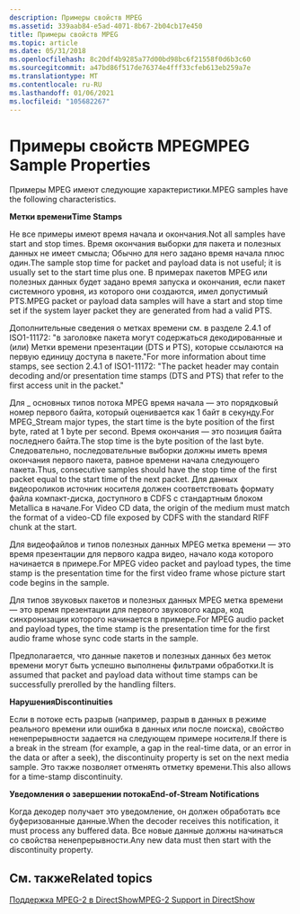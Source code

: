 ```yaml
---
description: Примеры свойств MPEG
ms.assetid: 339aab84-e5ad-4071-8b67-2b04cb17e450
title: Примеры свойств MPEG
ms.topic: article
ms.date: 05/31/2018
ms.openlocfilehash: 8c20df4b9285a77d00bd98bc6f21558f0d6b3c60
ms.sourcegitcommit: a47bd86f517de76374e4fff33cfeb613eb259a7e
ms.translationtype: MT
ms.contentlocale: ru-RU
ms.lasthandoff: 01/06/2021
ms.locfileid: "105682267"
---
```

# <a name="mpeg-sample-properties"></a><span data-ttu-id="e3ccf-103">Примеры свойств MPEG</span><span class="sxs-lookup"><span data-stu-id="e3ccf-103">MPEG Sample Properties</span></span>

<span data-ttu-id="e3ccf-104">Примеры MPEG имеют следующие характеристики.</span><span class="sxs-lookup"><span data-stu-id="e3ccf-104">MPEG samples have the following characteristics.</span></span>

<span data-ttu-id="e3ccf-105">**Метки времени**</span><span class="sxs-lookup"><span data-stu-id="e3ccf-105">**Time Stamps**</span></span>

<span data-ttu-id="e3ccf-106">Не все примеры имеют время начала и окончания.</span><span class="sxs-lookup"><span data-stu-id="e3ccf-106">Not all samples have start and stop times.</span></span> <span data-ttu-id="e3ccf-107">Время окончания выборки для пакета и полезных данных не имеет смысла; Обычно для него задано время начала плюс один.</span><span class="sxs-lookup"><span data-stu-id="e3ccf-107">The sample stop time for packet and payload data is not useful; it is usually set to the start time plus one.</span></span> <span data-ttu-id="e3ccf-108">В примерах пакетов MPEG или полезных данных будет задано время запуска и окончания, если пакет системного уровня, из которого они создаются, имел допустимый PTS.</span><span class="sxs-lookup"><span data-stu-id="e3ccf-108">MPEG packet or payload data samples will have a start and stop time set if the system layer packet they are generated from had a valid PTS.</span></span>

<span data-ttu-id="e3ccf-109">Дополнительные сведения о метках времени см. в разделе 2.4.1 of ISO1-11172: "в заголовке пакета могут содержаться декодированные и (или) Метки времени презентации (DTS и PTS), которые ссылаются на первую единицу доступа в пакете."</span><span class="sxs-lookup"><span data-stu-id="e3ccf-109">For more information about time stamps, see section 2.4.1 of ISO1-11172: "The packet header may contain decoding and/or presentation time stamps (DTS and PTS) that refer to the first access unit in the packet."</span></span>

<span data-ttu-id="e3ccf-110">Для \_ основных типов потока MPEG время начала — это порядковый номер первого байта, который оценивается как 1 байт в секунду.</span><span class="sxs-lookup"><span data-stu-id="e3ccf-110">For MPEG\_Stream major types, the start time is the byte position of the first byte, rated at 1 byte per second.</span></span> <span data-ttu-id="e3ccf-111">Время окончания — это позиция байта последнего байта.</span><span class="sxs-lookup"><span data-stu-id="e3ccf-111">The stop time is the byte position of the last byte.</span></span> <span data-ttu-id="e3ccf-112">Следовательно, последовательные выборки должны иметь время окончания первого пакета, равное времени начала следующего пакета.</span><span class="sxs-lookup"><span data-stu-id="e3ccf-112">Thus, consecutive samples should have the stop time of the first packet equal to the start time of the next packet.</span></span> <span data-ttu-id="e3ccf-113">Для данных видеороликов источник носителя должен соответствовать формату файла компакт-диска, доступного в CDFS с стандартным блоком Metallica в начале.</span><span class="sxs-lookup"><span data-stu-id="e3ccf-113">For Video CD data, the origin of the medium must match the format of a video-CD file exposed by CDFS with the standard RIFF chunk at the start.</span></span>

<span data-ttu-id="e3ccf-114">Для видеофайлов и типов полезных данных MPEG метка времени — это время презентации для первого кадра видео, начало кода которого начинается в примере.</span><span class="sxs-lookup"><span data-stu-id="e3ccf-114">For MPEG video packet and payload types, the time stamp is the presentation time for the first video frame whose picture start code begins in the sample.</span></span>

<span data-ttu-id="e3ccf-115">Для типов звуковых пакетов и полезных данных MPEG метка времени — это время презентации для первого звукового кадра, код синхронизации которого начинается в примере.</span><span class="sxs-lookup"><span data-stu-id="e3ccf-115">For MPEG audio packet and payload types, the time stamp is the presentation time for the first audio frame whose sync code starts in the sample.</span></span>

<span data-ttu-id="e3ccf-116">Предполагается, что данные пакетов и полезных данных без меток времени могут быть успешно выполнены фильтрами обработки.</span><span class="sxs-lookup"><span data-stu-id="e3ccf-116">It is assumed that packet and payload data without time stamps can be successfully prerolled by the handling filters.</span></span>

<span data-ttu-id="e3ccf-117">**Нарушения**</span><span class="sxs-lookup"><span data-stu-id="e3ccf-117">**Discontinuities**</span></span>

<span data-ttu-id="e3ccf-118">Если в потоке есть разрыв (например, разрыв в данных в режиме реального времени или ошибка в данных или после поиска), свойство ненепрерывности задается на следующем примере носителя.</span><span class="sxs-lookup"><span data-stu-id="e3ccf-118">If there is a break in the stream (for example, a gap in the real-time data, or an error in the data or after a seek), the discontinuity property is set on the next media sample.</span></span> <span data-ttu-id="e3ccf-119">Это также позволяет отменять отметку времени.</span><span class="sxs-lookup"><span data-stu-id="e3ccf-119">This also allows for a time-stamp discontinuity.</span></span>

<span data-ttu-id="e3ccf-120">**Уведомления о завершении потока**</span><span class="sxs-lookup"><span data-stu-id="e3ccf-120">**End-of-Stream Notifications**</span></span>

<span data-ttu-id="e3ccf-121">Когда декодер получает это уведомление, он должен обработать все буферизованные данные.</span><span class="sxs-lookup"><span data-stu-id="e3ccf-121">When the decoder receives this notification, it must process any buffered data.</span></span> <span data-ttu-id="e3ccf-122">Все новые данные должны начинаться со свойства ненепрерывности.</span><span class="sxs-lookup"><span data-stu-id="e3ccf-122">Any new data must then start with the discontinuity property.</span></span>

## <a name="related-topics"></a><span data-ttu-id="e3ccf-123">См. также</span><span class="sxs-lookup"><span data-stu-id="e3ccf-123">Related topics</span></span>

<dl> <dt>

[<span data-ttu-id="e3ccf-124">Поддержка MPEG-2 в DirectShow</span><span class="sxs-lookup"><span data-stu-id="e3ccf-124">MPEG-2 Support in DirectShow</span></span>](mpeg-2-support-in-directshow.md)
</dt> </dl>

 

 



